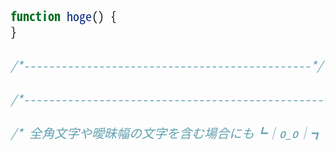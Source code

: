 <style>
pre {
  background-color: lightcyan;
  width: 500px;
  white-space: pre-wrap;
  word-break: break-all;
}
code {
  font: 20px "Noto Sans Mono CJK JP";
}
.line-continue::before {
  content: " ↩";
  color: deepskyblue;
}
/**
 * 行継続マークの後は強制的に改行する
 * 演算誤差などで行継続マークの後に文字が続いてしまうのを防ぐ
 */
.line-continue::after {
  display: block;
}
</style>

<!-- prettier-ignore-start -->

```javascript
function hoge() {
}

/*----------------------------------------------*/

/*---------------------------------------------------*/

/* 全角文字や曖昧幅の文字を含む場合にも┗│o_o│┓まずまず正しく行継続マークを付けられる */
```

<!-- prettier-ignore-end -->
